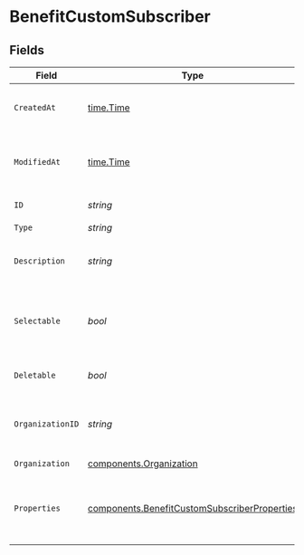 # BenefitCustomSubscriber


## Fields

| Field                                                                                                        | Type                                                                                                         | Required                                                                                                     | Description                                                                                                  |
| ------------------------------------------------------------------------------------------------------------ | ------------------------------------------------------------------------------------------------------------ | ------------------------------------------------------------------------------------------------------------ | ------------------------------------------------------------------------------------------------------------ |
| `CreatedAt`                                                                                                  | [time.Time](https://pkg.go.dev/time#Time)                                                                    | :heavy_check_mark:                                                                                           | Creation timestamp of the object.                                                                            |
| `ModifiedAt`                                                                                                 | [time.Time](https://pkg.go.dev/time#Time)                                                                    | :heavy_check_mark:                                                                                           | Last modification timestamp of the object.                                                                   |
| `ID`                                                                                                         | *string*                                                                                                     | :heavy_check_mark:                                                                                           | The ID of the benefit.                                                                                       |
| `Type`                                                                                                       | *string*                                                                                                     | :heavy_check_mark:                                                                                           | N/A                                                                                                          |
| `Description`                                                                                                | *string*                                                                                                     | :heavy_check_mark:                                                                                           | The description of the benefit.                                                                              |
| `Selectable`                                                                                                 | *bool*                                                                                                       | :heavy_check_mark:                                                                                           | Whether the benefit is selectable when creating a product.                                                   |
| `Deletable`                                                                                                  | *bool*                                                                                                       | :heavy_check_mark:                                                                                           | Whether the benefit is deletable.                                                                            |
| `OrganizationID`                                                                                             | *string*                                                                                                     | :heavy_check_mark:                                                                                           | The ID of the organization owning the benefit.                                                               |
| `Organization`                                                                                               | [components.Organization](../../models/components/organization.md)                                           | :heavy_check_mark:                                                                                           | N/A                                                                                                          |
| `Properties`                                                                                                 | [components.BenefitCustomSubscriberProperties](../../models/components/benefitcustomsubscriberproperties.md) | :heavy_check_mark:                                                                                           | Properties available to subscribers for a benefit of type `custom`.                                          |